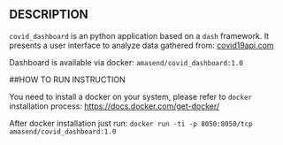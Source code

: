 ## DESCRIPTION
`covid_dashboard` is an python application based on a `dash` framework.
It presents a user interface to analyze data gathered from:
[covid19api.com](https://documenter.getpostman.com/view/10808728/SzS8rjbc?version=latest)

Dashboard is available via docker: `amasend/covid_dashboard:1.0`

##HOW TO RUN INSTRUCTION

You need to install a docker on your system, please refer to `docker` installation process:
 https://docs.docker.com/get-docker/  

After docker installation just run:
`docker run -ti -p 8050:8050/tcp amasend/covid_dashboard:1.0`

